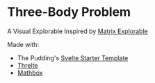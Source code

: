 # Three-Body Problem  
A Visual Explorable Inspired by [Matrix Explorable](https://github.com/yizhe-ang/matrix-explorable/tree/55173898d062e40d90a63f5ee6148a02d6031c63)

Made with: 
- The Pudding's [Svelte Starter Template](https://github.com/the-pudding/svelte-starter)
- [Threlte](https://threlte.xyz/)
- [Mathbox](https://github.com/unconed/mathbox)